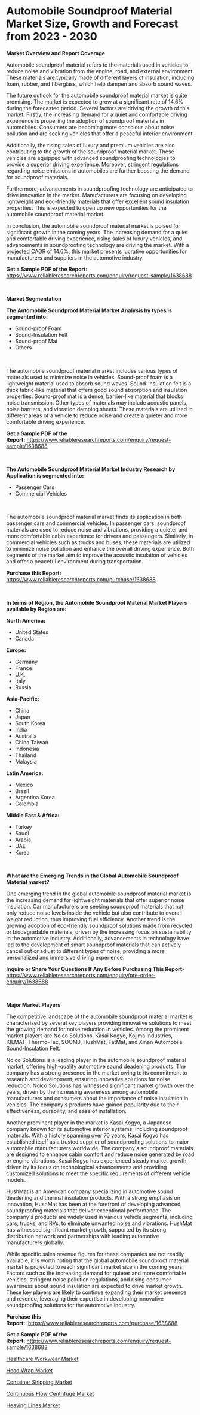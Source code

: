 <p><h1>Automobile Soundproof Material Market Size, Growth and Forecast from 2023 - 2030</h1></p><p><strong>Market Overview and Report Coverage</strong></p>
<p><p>Automobile soundproof material refers to the materials used in vehicles to reduce noise and vibration from the engine, road, and external environment. These materials are typically made of different layers of insulation, including foam, rubber, and fiberglass, which help dampen and absorb sound waves.</p><p>The future outlook for the automobile soundproof material market is quite promising. The market is expected to grow at a significant rate of 14.6% during the forecasted period. Several factors are driving the growth of this market. Firstly, the increasing demand for a quiet and comfortable driving experience is propelling the adoption of soundproof materials in automobiles. Consumers are becoming more conscious about noise pollution and are seeking vehicles that offer a peaceful interior environment.</p><p>Additionally, the rising sales of luxury and premium vehicles are also contributing to the growth of the soundproof material market. These vehicles are equipped with advanced soundproofing technologies to provide a superior driving experience. Moreover, stringent regulations regarding noise emissions in automobiles are further boosting the demand for soundproof materials.</p><p>Furthermore, advancements in soundproofing technology are anticipated to drive innovation in the market. Manufacturers are focusing on developing lightweight and eco-friendly materials that offer excellent sound insulation properties. This is expected to open up new opportunities for the automobile soundproof material market.</p><p>In conclusion, the automobile soundproof material market is poised for significant growth in the coming years. The increasing demand for a quiet and comfortable driving experience, rising sales of luxury vehicles, and advancements in soundproofing technology are driving the market. With a projected CAGR of 14.6%, this market presents lucrative opportunities for manufacturers and suppliers in the automotive industry.</p></p>
<p><strong>Get a Sample PDF of the Report:</strong> <a href="https://www.reliableresearchreports.com/enquiry/request-sample/1638688">https://www.reliableresearchreports.com/enquiry/request-sample/1638688</a></p>
<p>&nbsp;</p>
<p><strong>Market Segmentation</strong></p>
<p><strong>The Automobile Soundproof Material Market Analysis by types is segmented into:</strong></p>
<p><ul><li>Sound-proof Foam</li><li>Sound-Insulation Felt</li><li>Sound-proof Mat</li><li>Others</li></ul></p>
<p>&nbsp;</p>
<p><p>The automobile soundproof material market includes various types of materials used to minimize noise in vehicles. Sound-proof foam is a lightweight material used to absorb sound waves. Sound-insulation felt is a thick fabric-like material that offers good sound absorption and insulation properties. Sound-proof mat is a dense, barrier-like material that blocks noise transmission. Other types of materials may include acoustic panels, noise barriers, and vibration damping sheets. These materials are utilized in different areas of a vehicle to reduce noise and create a quieter and more comfortable driving experience.</p></p>
<p><strong>Get a Sample PDF of the Report:</strong>&nbsp;<a href="https://www.reliableresearchreports.com/enquiry/request-sample/1638688">https://www.reliableresearchreports.com/enquiry/request-sample/1638688</a></p>
<p>&nbsp;</p>
<p><strong>The Automobile Soundproof Material Market Industry Research by Application is segmented into:</strong></p>
<p><ul><li>Passenger Cars</li><li>Commercial Vehicles</li></ul></p>
<p>&nbsp;</p>
<p><p>The automobile soundproof material market finds its application in both passenger cars and commercial vehicles. In passenger cars, soundproof materials are used to reduce noise and vibrations, providing a quieter and more comfortable cabin experience for drivers and passengers. Similarly, in commercial vehicles such as trucks and buses, these materials are utilized to minimize noise pollution and enhance the overall driving experience. Both segments of the market aim to improve the acoustic insulation of vehicles and offer a peaceful environment during transportation.</p></p>
<p><strong>Purchase this Report:</strong>&nbsp; <a href="https://www.reliableresearchreports.com/purchase/1638688">https://www.reliableresearchreports.com/purchase/1638688</a></p>
<p>&nbsp;</p>
<p><strong>In terms of Region, the Automobile Soundproof Material Market Players available by Region are:</strong></p>
<p>
    <p> <strong> North America: </strong>
        <ul>
            <li>United States</li>
            <li>Canada</li>
        </ul>
        </p> 
    <p> <strong> Europe: </strong>
        <ul>
            <li>Germany</li>
            <li>France</li>
            <li>U.K.</li>
            <li>Italy</li>
            <li>Russia</li>
        </ul>
        </p> 
    <p> <strong> Asia-Pacific: </strong>
        <ul>
            <li>China</li>
            <li>Japan</li>
            <li>South Korea</li>
            <li>India</li>
            <li>Australia</li>
            <li>China Taiwan</li>
            <li>Indonesia</li>
            <li>Thailand</li>
            <li>Malaysia</li>
        </ul>
        </p> 
    <p> <strong> Latin America: </strong>
        <ul>
            <li>Mexico</li>
            <li>Brazil</li>
            <li>Argentina Korea</li>
            <li>Colombia</li>
        </ul>
        </p> 
    <p> <strong> Middle East & Africa: </strong>
        <ul>
            <li>Turkey</li>
            <li>Saudi</li>
            <li>Arabia</li>
            <li>UAE</li>
            <li>Korea</li>
        </ul>
    </p>
    </p>
<p>&nbsp;</p>
<p><strong>What are the Emerging Trends in the Global Automobile Soundproof Material market?</strong></p>
<p><p>One emerging trend in the global automobile soundproof material market is the increasing demand for lightweight materials that offer superior noise insulation. Car manufacturers are seeking soundproof materials that not only reduce noise levels inside the vehicle but also contribute to overall weight reduction, thus improving fuel efficiency. Another trend is the growing adoption of eco-friendly soundproof solutions made from recycled or biodegradable materials, driven by the increasing focus on sustainability in the automotive industry. Additionally, advancements in technology have led to the development of smart soundproof materials that can actively cancel out or adjust to different types of noise, providing a more personalized and immersive driving experience.</p></p>
<p><strong>Inquire or Share Your Questions If Any Before Purchasing This Report</strong>- <a href="https://www.reliableresearchreports.com/enquiry/pre-order-enquiry/1638688">https://www.reliableresearchreports.com/enquiry/pre-order-enquiry/1638688</a></p>
<p>&nbsp;</p>
<p><strong>Major Market Players</strong></p>
<p><p>The competitive landscape of the automobile soundproof material market is characterized by several key players providing innovative solutions to meet the growing demand for noise reduction in vehicles. Among the prominent market players are Noico Solutions, Kasai Kogyo, Kojima Industries, KILMAT, Thermo-Tec, SOOMJ, HushMat, FatMat, and Xinan Automobile Sound-Insulation Felt. </p><p>Noico Solutions is a leading player in the automobile soundproof material market, offering high-quality automotive sound deadening products. The company has a strong presence in the market owing to its commitment to research and development, ensuring innovative solutions for noise reduction. Noico Solutions has witnessed significant market growth over the years, driven by the increasing awareness among automobile manufacturers and consumers about the importance of noise insulation in vehicles. The company's products have gained popularity due to their effectiveness, durability, and ease of installation.</p><p>Another prominent player in the market is Kasai Kogyo, a Japanese company known for its automotive interior systems, including soundproof materials. With a history spanning over 70 years, Kasai Kogyo has established itself as a trusted supplier of soundproofing solutions to major automobile manufacturers worldwide. The company's soundproof materials are designed to enhance cabin comfort and reduce noise generated by road or engine vibrations. Kasai Kogyo has experienced steady market growth, driven by its focus on technological advancements and providing customized solutions to meet the specific requirements of different vehicle models.</p><p>HushMat is an American company specializing in automotive sound deadening and thermal insulation products. With a strong emphasis on innovation, HushMat has been at the forefront of developing advanced soundproofing materials that deliver exceptional performance. The company's products are widely used in various vehicle segments, including cars, trucks, and RVs, to eliminate unwanted noise and vibrations. HushMat has witnessed significant market growth, supported by its strong distribution network and partnerships with leading automotive manufacturers globally.</p><p>While specific sales revenue figures for these companies are not readily available, it is worth noting that the global automobile soundproof material market is projected to reach significant market size in the coming years. Factors such as the increasing demand for quieter and more comfortable vehicles, stringent noise pollution regulations, and rising consumer awareness about sound insulation are expected to drive market growth. These key players are likely to continue expanding their market presence and revenue, leveraging their expertise in developing innovative soundproofing solutions for the automotive industry.</p></p>
<p><strong>Purchase this Report:</strong>&nbsp;&nbsp;<a href="https://www.reliableresearchreports.com/purchase/1638688">https://www.reliableresearchreports.com/purchase/1638688</a></p>
<p></p>
<p><strong>Get a Sample PDF of the Report:</strong>&nbsp;<a href="https://www.reliableresearchreports.com/enquiry/request-sample/1638688">https://www.reliableresearchreports.com/enquiry/request-sample/1638688</a></p>
<p><p><a href="https://www.linkedin.com/pulse/healthcare-workwear-market-size-forecast/">Healthcare Workwear Market</a></p><p><a href="https://www.linkedin.com/pulse/head-wrap-market-size-forecast-2023-2030-smart-survey-reports/">Head Wrap Market</a></p><p><a href="https://medium.com/@abhishekreliable23/container-shipping-market-size-growth-forecast-2023-2030-2ca970613486">Container Shipping Market</a></p><p><a href="https://medium.com/@jailynpurdy1934/continuous-flow-centrifuge-market-size-cagr-trends-2024-2030-d59afae1d04b">Continuous Flow Centrifuge Market</a></p><p><a href="https://www.linkedin.com/pulse/heaving-lines-market-size-forecast-2023-2030-market-iq-hub/">Heaving Lines Market</a></p></p>